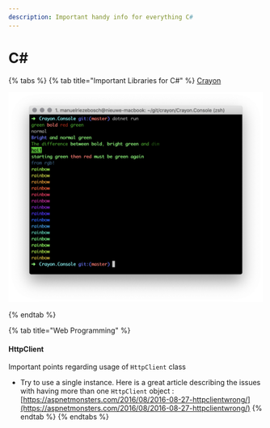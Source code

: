 ```yaml
---
description: Important handy info for everything C#
---
```


# C\#

{% tabs %}
{% tab title="Important Libraries for C#" %}
[Crayon](https://github.com/riezebosch/Crayon)

![](<../.gitbook/assets/image (2).png>)


{% endtab %}

{% tab title="Web Programming" %}
#### HttpClient

Important points regarding usage of `HttpClient` class

* Try to use a single instance. Here is a great article describing the issues with having more than one `HttpClient` object : [https://aspnetmonsters.com/2016/08/2016-08-27-httpclientwrong/](https://aspnetmonsters.com/2016/08/2016-08-27-httpclientwrong/)
{% endtab %}
{% endtabs %}

